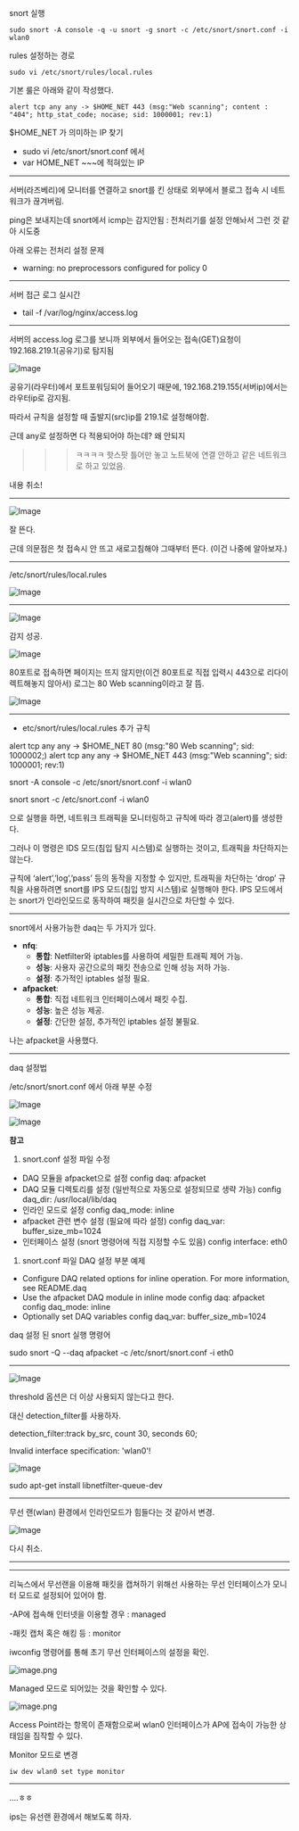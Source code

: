 snort 실행

```
sudo snort -A console -q -u snort -g snort -c /etc/snort/snort.conf -i wlan0
```

rules 설정하는 경로

```
sudo vi /etc/snort/rules/local.rules
```

기본 룰은 아래와 같이 작성했다.

```
alert tcp any any -> $HOME_NET 443 (msg:"Web scanning"; content : "404"; http_stat_code; nocase; sid: 1000001; rev:1)
```

$HOME_NET 가 의미하는 IP 찾기

- sudo vi /etc/snort/snort.conf 에서
- var HOME_NET ~~~에 적혀있는 IP

---

서버(라즈베리)에 모니터를 연결하고 snort를 킨 상태로 외부에서 블로그 접속 시 네트워크가 끊겨버림.

ping은 보내지는데 snort에서 icmp는 감지안됨
: 전처리기를 설정 안해놔서 그런 것 같아 시도중

아래 오류는 전처리 설정 문제

- warning: no preprocessors configured for policy 0

---

서버 접근 로그 실시간
- tail -f /var/log/nginx/access.log

---

서버의 access.log 로그를 보니까 외부에서 들어오는 접속(GET)요청이 192.168.219.1(공유기)로 탐지됨

![Image](https://github.com/user-attachments/assets/f02a0665-39df-45c2-ab91-2c0e0e335834)


공유기(라우터)에서 포트포워딩되어 들어오기 때문에, 192.168.219.155(서버ip)에서는 라우터ip로 감지됨.

따라서 규칙을 설정할 때 출발지(src)ip를 219.1로 설정해야함.

근데 any로 설정하면 다 적용되어야 하는데? 왜 안되지

>>>ㅋㅋㅋㅋ 핫스팟 틀어만 놓고 노트북에 연결 안하고 같은 네트워크로 하고 있었음.

내용 취소!

---

![Image](https://github.com/user-attachments/assets/d2262783-b034-4492-ac35-78dfc560b908)

잘 뜬다.

근데 의문점은 첫 접속시 안 뜨고 새로고침해야 그때부터 뜬다. (이건 나중에 알아보자.)

---

/etc/snort/rules/local.rules

![Image](https://github.com/user-attachments/assets/6b73119e-418d-425c-be3f-b3b80a1c8d16)

---

![Image](https://github.com/user-attachments/assets/2a206787-ac0a-43cf-9671-4ab85616e64f)

감지 성공.

![Image](https://github.com/user-attachments/assets/dbf80e22-0548-4f20-bb31-cc96e5f76d6a)

80포트로 접속하면 페이지는 뜨지 않지만(이건 80포트로 직접 입력시 443으로 리다이렉트해놓지 않아서) 로그는 80 Web scanning이라고 잘 뜸.

![Image](https://github.com/user-attachments/assets/3a9a1298-4ec7-41d6-9cca-0aeacbbdb63c)

---

- etc/snort/rules/local.rules 추가 규칙

alert tcp any any -> $HOME_NET 80 (msg:"80 Web scanning"; sid: 1000002;)
alert tcp any any -> $HOME_NET 443 (msg:"Web scanning"; sid: 1000001; rev:1)

snort -A console -c /etc/snort/snort.conf -i wlan0 

snort snort -c /etc/snort.conf -i wlan0

으로 실행을 하면, 네트워크 트래픽을 모니터링하고 규칙에 따라 경고(alert)를 생성한다.

그러나 이 명령은 IDS 모드(침입 탐지 시스템)로 실행하는 것이고, 트래픽을 차단하지는 않는다.

규칙에 ‘alert’,’log’,’pass’ 등의 동작을 지정할 수 있지만, 트래픽을 차단하는 ‘drop’ 규칙을 사용하려면 snort를 IPS 모드(침입 방지 시스템)로 실행해야 한다. IPS 모드에서는 snort가 인라인모드로 동작하여 패킷을 실시간으로 차단할 수 있다.

---

snort에서 사용가능한 daq는 두 가지가 있다.

- **nfq**:
    - **통합**: Netfilter와 iptables를 사용하여 세밀한 트래픽 제어 가능.
    - **성능**: 사용자 공간으로의 패킷 전송으로 인해 성능 저하 가능.
    - **설정**: 추가적인 iptables 설정 필요.
- **afpacket**:
    - **통합**: 직접 네트워크 인터페이스에서 패킷 수집.
    - **성능**: 높은 성능 제공.
    - **설정**: 간단한 설정, 추가적인 iptables 설정 불필요.

나는 afpacket을 사용했다.

---

daq 설정법

/etc/snort/snort.conf 에서 아래 부분 수정

![Image](https://github.com/user-attachments/assets/dd307f62-c601-49b6-89c5-ecac25a16eca)

![Image](https://github.com/user-attachments/assets/201a89d7-3a55-4410-924d-0c46430f8a03)

**참고**

1. snort.conf 설정 파일 수정
- DAQ 모듈을 afpacket으로 설정
config daq: afpacket
- DAQ 모듈 디렉토리를 설정 (일반적으로 자동으로 설정되므로 생략 가능)
config daq_dir: /usr/local/lib/daq
- 인라인 모드로 설정
config daq_mode: inline
- afpacket 관련 변수 설정 (필요에 따라 설정)
config daq_var: buffer_size_mb=1024
- 인터페이스 설정 (snort 명령어에 직접 지정할 수도 있음)
config interface: eth0
1. snort.conf 파일 DAQ 설정 부분 예제
- Configure DAQ related options for inline operation. For more information, see README.daq
- Use the afpacket DAQ module in inline mode
config daq: afpacket
config daq_mode: inline
- Optionally set DAQ variables
config daq_var: buffer_size_mb=1024

daq 설정 된 snort 실행 명령어

sudo snort -Q --daq afpacket -c /etc/snort/snort.conf -i eth0

---

![Image](https://github.com/user-attachments/assets/e887c04a-deab-4e30-bd36-f705ab9c884f)

threshold 옵션은 더 이상 사용되지 않는다고 한다.

대신 detection_filter를 사용하자.

detection_filter:track by_src, count 30, seconds 60;

 Invalid interface specification: 'wlan0'!

![Image](https://github.com/user-attachments/assets/aecbe088-c638-4c16-a01e-142bb06ab6d9)

sudo apt-get install libnetfilter-queue-dev

---

무선 랜(wlan) 환경에서 인라인모드가 힘들다는 것 같아서 변경.

![Image](https://github.com/user-attachments/assets/4452099a-5d57-43c4-94ba-75f5a886691b)

다시 취소.

---

---

리눅스에서 무선랜을 이용해 패킷을 캡쳐하기 위해선 사용하는 무선 인터페이스가 모니터 모드로 설정되어 있어야 함.

-AP에 접속해 인터넷을 이용할 경우 : managed

-패킷 캡처 혹은 해킹 등 : monitor

iwconfig 명령어를 통해 초기 무선 인터페이스의 설정을 확인.

![image.png](attachment:4877844c-26db-429c-a66c-bf50c5cdebc2:image.png)

Managed 모드로 되어있는 것을 확인할 수 있다.

![image.png](attachment:4a3b83b2-c161-4fda-868e-c6c14b47d323:image.png)

Access Point라는 항목이 존재함으로써 wlan0 인터페이스가 AP에 접속이 가능한 상태임을 짐작할 수 있다.

Monitor 모드로 변경

```
iw dev wlan0 set type monitor
```

---

….ㅎㅎ

ips는 유선랜 환경에서 해보도록 하자.